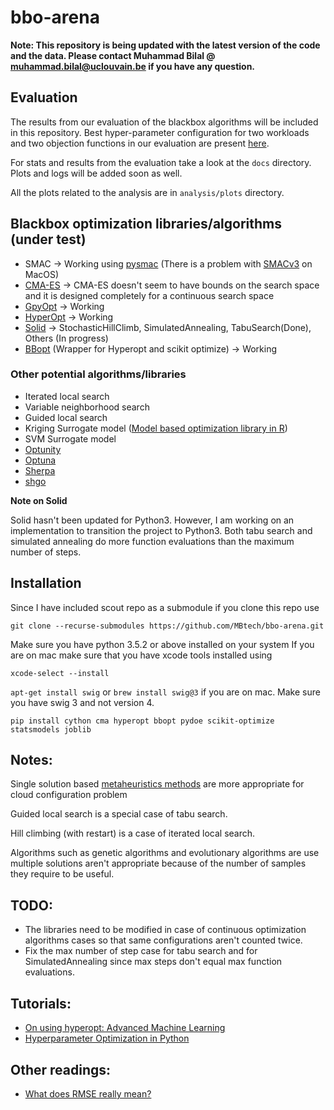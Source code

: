 # bbo-arena
**Note: This repository is being updated with the latest version of the code and the data. 
Please contact Muhammad Bilal @ muhammad.bilal@uclouvain.be if you have any question.**

## Evaluation 
The results from our evaluation of the blackbox algorithms will be included in this repository. 
Best hyper-parameter configuration for two workloads and two objection functions in our evaluation are present [here](https://github.com/MBtech/bbo-arena/blob/master/docs/best-hyperparams.md).

For stats and results from the evaluation take a look at the `docs` directory. Plots and logs will be added soon as well. 

All the plots related to the analysis are in `analysis/plots` directory. 

## Blackbox optimization libraries/algorithms (under test)
- SMAC -> Working using [pysmac](https://github.com/automl/pysmac) (There is a problem with [SMACv3](https://github.com/automl/SMAC3) on MacOS)
- [CMA-ES](https://github.com/CMA-ES/pycma) -> CMA-ES doesn't seem to have bounds on the search space and it is designed completely for a continuous search space
- [GpyOpt](https://github.com/SheffieldML/GPyOpt) -> Working
- [HyperOpt](https://github.com/hyperopt/hyperopt) -> Working
- [Solid](https://github.com/MBtech/Solid) -> StochasticHillClimb, SimulatedAnnealing, TabuSearch(Done), Others (In progress)
- [BBopt](https://github.com/evhub/bbopt) (Wrapper for Hyperopt and scikit optimize) -> Working

### Other potential algorithms/libraries
- Iterated local search
- Variable neighborhood search
- Guided local search
- Kriging Surrogate model ([Model based optimization library in R](https://github.com/mlr-org/mlrMBO))
- SVM Surrogate model
- [Optunity](https://optunity.readthedocs.io/en/latest/user/solvers.html)
- [Optuna](https://github.com/optuna/optuna)
- [Sherpa](https://github.com/sherpa-ai/sherpa)
- [shgo](https://stefan-endres.github.io/shgo/)

**Note on Solid**

Solid hasn't been updated for Python3. However, I am working on an implementation to transition the project to Python3.
Both tabu search and simulated annealing do more function evaluations than the maximum number of steps.


## Installation
Since I have included scout repo as a submodule if you clone this repo use

`git clone --recurse-submodules https://github.com/MBtech/bbo-arena.git`

Make sure you have python 3.5.2 or above installed on your system
If you are on mac make sure that you have xcode tools installed using

`xcode-select --install`


`apt-get install swig` or `brew install swig@3` if you are on mac. Make sure you have swig 3 and not version 4.

`pip install cython cma hyperopt bbopt pydoe scikit-optimize statsmodels joblib`

## Notes:
Single solution based [metaheuristics methods](https://en.wikipedia.org/wiki/Metaheuristic) are more appropriate for cloud configuration problem

Guided local search is a special case of tabu search.

Hill climbing (with restart) is a case of iterated local search.

Algorithms such as genetic algorithms and evolutionary algorithms are use multiple solutions aren't appropriate because of the number of samples they require to be useful.


## TODO:
- The libraries need to be modified in case of continuous optimization algorithms cases so that same configurations aren't counted twice.
- Fix the max number of step case for tabu search and for SimulatedAnnealing since max steps don't equal max function evaluations.

## Tutorials:
- [On using hyperopt: Advanced Machine Learning](https://blog.goodaudience.com/on-using-hyperopt-advanced-machine-learning-a2dde2ccece7)
- [Hyperparameter Optimization in Python](https://towardsdatascience.com/hyperparameter-optimization-in-python-part-0-introduction-c4b66791614b)

## Other readings: 
- [What does RMSE really mean?](https://towardsdatascience.com/what-does-rmse-really-mean-806b65f2e48e)
